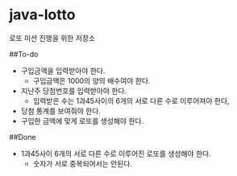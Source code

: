 # java-lotto
로또 미션 진행을 위한 저장소

##To-do
 - 구입금액을 입력받아야 한다.
    - 구입금액은 1000의 양의 배수여야 한다.
 - 지난주 당첨번호를 입력받아야 한다.
    - 입력받은 수는 1과45사이의 6개의 서로 다른 수로 이루어져야 한다,
 - 당첨 통계를 보여줘야 한다.
 - 구입한 금액에 맞게 로또를 생성해야 한다.
 
##Done
 - 1과45사이 6개의 서로 다른 수로 이루어진 로또를 생성해야 한다.
    - 숫자가 서로 중복되어서는 안된다.
